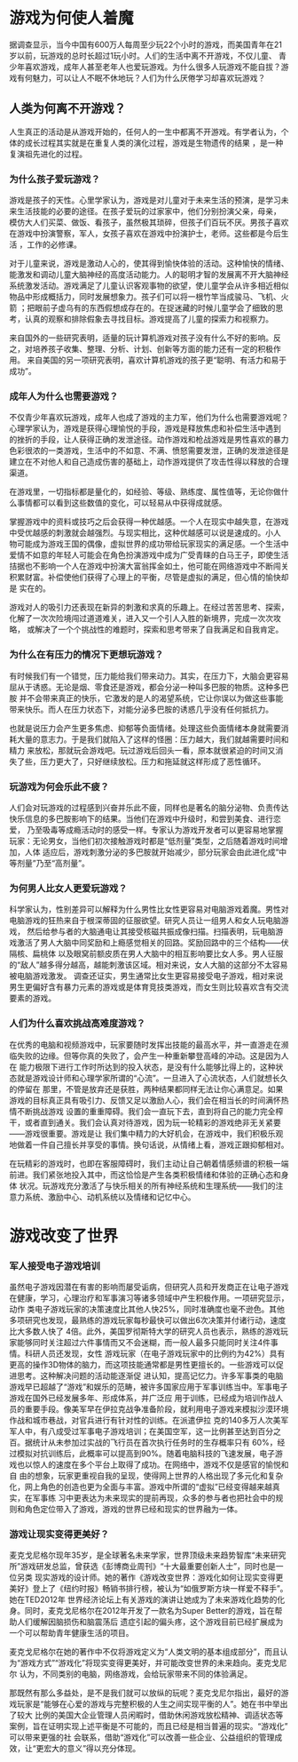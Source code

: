 # 游戏为何使人着魔

  据调查显示，当今中国有600万人每周至少玩22个小时的游戏，而美国青年在21岁以前，玩游戏的总时长超过1玩小时。人们的生活中离不开游戏，不仅儿童、
青少年喜欢游戏，成年人甚至老年人也爱玩游戏。为什么很多人玩游戏不能自拔？游戏有何魅力，可以让人不眠不休地玩？人们为什么厌倦学习却喜欢玩游戏？

## 人类为何离不开游戏？

  人生真正的活动是从游戏开始的，任何人的一生中都离不开游戏。有学者认为，个体的成长过程其实就是在重复人类的演化过程，游戏是生物遗传的结果
，是一种复演祖先进化的过程。	
	
### 为什么孩子爱玩游戏？

  游戏是孩子的天性。心里学家认为，游戏是对儿童对于未来生活的预演，是学习未来生活技能的必要的途径。在孩子爱玩的过家家中，他们分别扮演父亲，母亲，
模仿大人们买菜、做饭、看孩子，虽然极其琐碎，但孩子们百玩不厌。男孩子喜欢在游戏中扮演警察，军人，女孩子喜欢在游戏中扮演护士，老师。这些都是今后生活
，工作的必修课。
  
  对于儿童来说，游戏是激动人心的，使其得到愉快体验的活动。这种愉快的情绪、能激发和调动儿童大脑神经的高度活动能力。人的聪明才智的发展离不开大脑神经
系统激发活动。游戏满足了儿童认识客观事物的欲望，使儿童学会从许多相近相似物品中形成概括力，同时发展想象力。孩子们可以将一根竹竿当成骏马、飞机、火箭
；把眼前子虚乌有的东西假想成存在的。在捉迷藏的时候儿童学会了细致的思考，认真的观察和排除假象去寻找目标。游戏提高了儿童的探索力和视察力。
 
  来自国外的一些研究表明，适量的玩计算机游戏对孩子没有什么不好的影响。反之，对培养孩子收集、整理、分析、计划、创新等方面的能力还有一定的积极作用。
来自美国的另一项研究表明，喜欢计算机游戏的孩子更“聪明、有活力和易于成功”。

### 成年人为什么也需要游戏？

  不仅青少年喜欢玩游戏，成年人也成了游戏的主力军，他们为什么也需要游戏呢？心理学家认为，游戏是获得心理愉悦的手段，游戏是释放焦虑和补偿生活中遇到
的挫折的手段，让人获得正确的发泄途径。动作游戏和枪战游戏是男性喜欢的暴力色彩很浓的一类游戏，生活中的不如意、不满、愤怒需要发泄，正确的发泄途径是
建立在不对他人和自己造成伤害的基础上，动作游戏提供了攻击性得以释放的合理渠道。
  
  在游戏里，一切指标都是量化的，如经验、等级、熟练度、属性值等，无论你做什么事情都可以看到这些数值的变化，可以轻易从中获得成就感。
  
  掌握游戏中的资料或技巧之后会获得一种优越感。一个人在现实中越失意，在游戏中受优越感的刺激就会越强烈。与现实相比，这种优越感可以说是速成的。小人
物可能成为游戏王国的偶像，虚拟世界的成功带给玩家现实的满足感。一个生活中爱情不如意的年轻人可能会在角色扮演游戏中成为广受青睐的白马王子，即使生活
拮据也不影响一个人在游戏中扮演大富翁挥金如土，他可能在网络游戏中不断闯关积累财富。补偿使他们获得了心理上的平衡，尽管是虚拟的满足，但心情的愉快却是
实在的。
  
  游戏对人的吸引力还表现在新异的刺激和求真的乐趣上。在经过苦苦思考、探索，化解了一次次险境闯过道道难关，进入又一个引人入胜的新境界，完成一次次攻略，
或解决了一个个挑战性的难题时，探索和思考带来了自我满足和自我肯定。

### 为什么在有压力的情况下更想玩游戏？

  有时候我们有一个错觉，压力能给我们带来动力。其实，在压力下，大脑会更容易屈从于诱惑。无论是烟、零食还是游戏，都会分泌一种叫多巴胺的物质。这种多巴胺
并不会带来真正的快乐，它激发的是人的渴望系统，它让你误以为做这些事能带来快乐。而人在压力状态下，对能分泌多巴胺的诱惑几乎没有任何抵抗力。
	
  也就是说压力会产生更多焦虑、抑郁等负面情绪。处理这些负面情绪本身就需要消耗大量的意志力。于是我们就陷入了这样的怪圈：压力越大，我们就越需要时间和精力
来放松，那就玩会游戏吧。玩过游戏后回头一看，原本就很紧迫的时间又消失了些，压力更大了，只好继续放松。压力和拖延就这样形成了恶性循环。
	
### 玩游戏为何会乐此不疲？
	
  人们会对玩游戏的过程感到兴奋并乐此不疲，同样也是著名的脑分泌物、负责传达快乐信息的多巴胺影响下的结果。当他们在游戏中升级时，和尝到美食、进行恋爱，
乃至吸毒等成瘾活动时的感受一样。专家认为游戏开发者可以更容易地掌握玩家：无论男女，当他们初次接触游戏时都是“低剂量”类型，之后随着游戏时间增加，人体
适应后，游戏刺激分泌的多巴胺就开始减少，部分玩家会由此进化成“中等剂量”乃至“高剂量”。
	
### 为何男人比女人更爱玩游戏？
  科学家认为，性别差异可以解释为什么男性比女性更容易对电脑游戏着魔。男性对电脑游戏的狂热来自于根深蒂固的征服欲望。研究人员让一组男人和女人玩电脑游戏，
然后给参与者的大脑通电让其接受核磁共振成像扫描。扫描表明，玩电脑游戏激活了男人大脑中同奖励和上瘾感觉相关的回路。奖励回路中的三个结构——伏隔核、扁桃体
以及眼窝前额皮质在男人大脑中的相互影响要比女人多。男人征服的“敌人”越多得分越高，越能刺激该区域。相对来说，女人大脑的这部分不太容易被电脑游戏激发。
调查还证实，男生通常比女生更容易接受电子游戏，相对来说男生更偏好含有暴力元素的游戏或是体育竞技类游戏，而女生则比较喜欢含有交流要素的游戏。

### 人们为什么喜欢挑战高难度游戏？

  在优秀的电脑和视频游戏中，玩家要随时发挥出技能的最高水平，并一直游走在濒临失败的边缘。但等你真的失败了，会产生一种重新攀登高峰的冲动。这是因为人在
能力极限下进行工作时所达到的投入状态，是没有什么能够比得上的，这种状态就是游戏设计师和心理学家所谓的“心流”。一旦进入了心流状态，人们就想长久的停留在
那里，不管是放弃还是获胜，两种结果都同样无法让你心满意足。如果游戏的目标真正具有吸引力、反馈又足以激励人心，我们会在相当长的时间满怀热情不断挑战游戏
设置的重重障碍。我们会一直玩下去，直到将自己的能力完全榨干，或者直到通关。我们会认真对待游戏，因为玩一轮精彩的游戏绝非无关紧要——游戏很重要。游戏是让
我们集中精力的大好机会，在游戏中，我们积极乐观地做着一件自己擅长并享受的事情。换句话说，从情绪上看，游戏正跟抑郁相对。
  
  在玩精彩的游戏时，也即在客服障碍时，我们主动让自己朝着情感频谱的积极一端前进。我们紧张地投入其中，而这恰恰是产生各类积极情绪和体验的正确心态和身体
状况。玩游戏充分激活了与快乐相关的所有神经系统和生理系统——我们的注意力系统、激励中心、动机系统以及情绪和记忆中心。

# 游戏改变了世界
	
### 军人接受电子游戏培训 

  虽然电子游戏因潜在有害的影响而屡受诟病，但研究人员和开发商正在让电子游戏在健康，学习，心理治疗和军事演习等诸多领域中产生积极作用。一项研究显示，动作
类电子游戏玩家的决策速度比其他人快25%，同时准确度也毫不逊色。其他多项研究也发现，最熟练的游戏玩家每秒最快可以做出6次决策并付诸行动，速度比大多数人快了
4倍。此外，美国罗彻斯特大学的研究人员也表示，熟练的游戏玩家能够同时关注超过六件事情而又不会迷糊，而一般人最多只能同时关注4件事情。科研人员还发现，女性
游戏玩家（在电子游戏玩家中的比例约为42%）具有更高的操作3D物体的脑力，而这项技能通常都是男性更擅长的。一些游戏可以促进思考。这种解决问题的活动能逐渐促
进认知，提高记忆力。许多军事类的电脑游戏早已超越了“游戏”和娱乐的范畴，被许多国家应用于军事训练当中。军事电子游戏在国外已经发展多年、形成体系，并广泛应
用于训练，已经成为培训作战人员的重要手段。像美军早在伊拉克战争准备阶段，就利用电子游戏来模拟沙漠环境作战和城市巷战，对官兵进行有针对性的训练。在派遣伊拉
克的140多万人次美军军人中，有八成受过军事电子游戏培训；在美国空军，这一比例甚至达到百分之百。据统计从未参加过实战的飞行员在首次执行任务时的生存概率只有
60%，经过模拟对抗训练后，此概率可以提高到90%。随着电脑科技的飞速发展，电子游戏也以惊人的速度在多个平台上取得了成功。在网络中，游戏不仅是感官的愉悦和自
由的想象，玩家更重视自我的呈现，使得网上世界的人格出现了多元化和复杂化，网上角色的创造也更为全面与丰富。游戏中所谓的“虚拟”已经变得越来越真实，在军事练
习中更表达为未来现实的提前再现，众多的参与者也把社会中的规则和角色定位带入了游戏，游戏的世界已经和现实的世界融为一体。
	
### 游戏让现实变得更美好？

   麦克戈尼格尔现年35岁，是全球著名未来学家，世界顶级未来趋势智库“未来研究所”游戏研发总监，曾获选《彭博商业周刊》“十大最重要创新人士”，同时也是一位另类
现实游戏的设计师。她的著作《游戏改变世界：游戏化如何让现实变得更美好》登上了《纽约时报》畅销书排行榜，被认为“如俄罗斯方块一样爱不释手”。她在TED2012年
世界经济论坛上有关游戏的演讲让她成为了未来游戏化趋势的化身。同时，麦克戈尼格尔在2012年开发了一款名为Super Better的游戏，旨在帮助人们缓解因脑损伤和脑震荡后
遗症引起的偏头疼，这个游戏目前已经扩展成为一个可以帮助青年健康生活的项目。

   麦克戈尼格尔在她的著作中不仅将游戏定义为“人类文明的基本组成部分”，而且认为“游戏方式”“游戏化”将现实变得更美好，并可能改变世界的未来趋向。麦克戈尼尔
认为，不同类别的电脑，网络游戏，会给玩家带来不同的体验满足。

   那既然有那么多益处，是不是我们就可以放纵的玩呢？麦克戈尼尔指出，最好的游戏玩家是“能够在心爱的游戏与完整积极的人生之间实现平衡的人”。她在书中举出了较大
比例的美国大企业管理人员闲暇时，借助休闲游戏放松精神、调适状态等案例，旨在证明实现上述平衡是不可能的，而且已经是相当普遍的现实。“游戏化” 可以带来更强的社
会联系，借助“游戏化”可以改善一些企业、公益组织的管理成效，让“更宏大的意义”得以充分体现。
